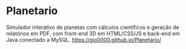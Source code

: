 # Planetario
Simulador interativo de planetas com cálculos científicos e geração de relatórios em PDF, com front-end 3D em HTML/CSS/JS e back-end em Java conectado a MySQL.
https://gio0000.github.io/Planetario/
